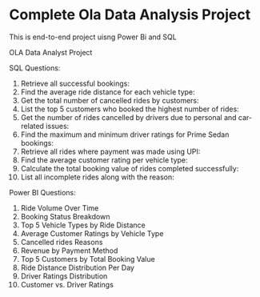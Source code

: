 # Complete Ola Data Analysis Project

This is end-to-end project uisng Power Bi and SQL

OLA Data Analyst Project

SQL Questions:

1. Retrieve all successful bookings:
2. Find the average ride distance for each vehicle type:
3. Get the total number of cancelled rides by customers:
4. List the top 5 customers who booked the highest number of rides:
5. Get the number of rides cancelled by drivers due to personal and car-related issues:
6. Find the maximum and minimum driver ratings for Prime Sedan bookings:
7. Retrieve all rides where payment was made using UPI:
8. Find the average customer rating per vehicle type:
9. Calculate the total booking value of rides completed successfully:
10. List all incomplete rides along with the reason:


Power BI Questions:


1. Ride Volume Over Time
2. Booking Status Breakdown
3. Top 5 Vehicle Types by Ride Distance
4. Average Customer Ratings by Vehicle Type
5. Cancelled rides Reasons
6. Revenue by Payment Method
7. Top 5 Customers by Total Booking Value
8. Ride Distance Distribution Per Day
9. Driver Ratings Distribution
10. Customer vs. Driver Ratings
